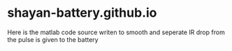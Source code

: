 # shayan-battery.github.io
Here is the matlab code source writen to smooth and seperate IR drop from the pulse is given to the battery
